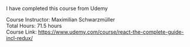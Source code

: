 I have completed this course from Udemy

Course Instructor: Maximilian Schwarzmüller <br/>
Total Hours: 71.5 hours <br/>
Course Link: https://www.udemy.com/course/react-the-complete-guide-incl-redux/
